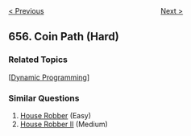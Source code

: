 <!--|This file generated by command(leetcode description); DO NOT EDIT.    |-->
<!--+----------------------------------------------------------------------+-->
<!--|@author    openset <openset.wang@gmail.com>                           |-->
<!--|@link      https://github.com/openset                                 |-->
<!--|@home      https://github.com/openset/leetcode                        |-->
<!--+----------------------------------------------------------------------+-->

[< Previous](https://github.com/openset/leetcode/tree/master/problems/print-binary-tree "Print Binary Tree")
　　　　　　　　　　　　　　　　
[Next >](https://github.com/openset/leetcode/tree/master/problems/robot-return-to-origin "Robot Return to Origin")

## 656. Coin Path (Hard)



### Related Topics
  [[Dynamic Programming](https://github.com/openset/leetcode/tree/master/tag/dynamic-programming/README.md)]

### Similar Questions
  1. [House Robber](https://github.com/openset/leetcode/tree/master/problems/house-robber) (Easy)
  1. [House Robber II](https://github.com/openset/leetcode/tree/master/problems/house-robber-ii) (Medium)
